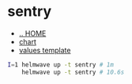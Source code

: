 # sentry

- [.. HOME](../../../README.md)
- [chart](../../../charts/sentry/README.md)
- [values template](sentry.tpl)

```sh
I=1 helmwave up -t sentry # 1m
    helmwave up -t sentry # 10.6s
```
